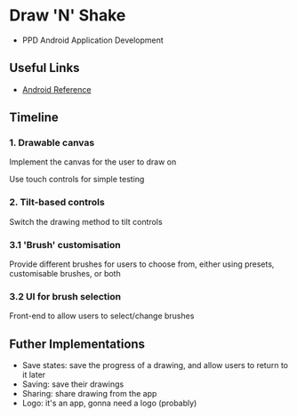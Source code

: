 # Draw 'N' Shake
* PPD Android Application Development

## Useful Links
* [Android Reference](https://developer.android.com/reference/packages)

## Timeline
### 1. Drawable canvas
Implement the canvas for the user to draw on

Use touch controls for simple testing
### 2. Tilt-based controls
Switch the drawing method to tilt controls
### 3.1 'Brush' customisation
Provide different brushes for users to choose from, either using presets, customisable brushes, or both
### 3.2 UI for brush selection
Front-end to allow users to select/change brushes

## Futher Implementations
* Save states: save the progress of a drawing, and allow users to return to it later
* Saving: save their drawings
* Sharing: share drawing from the app
* Logo: it's an app, gonna need a logo (probably)